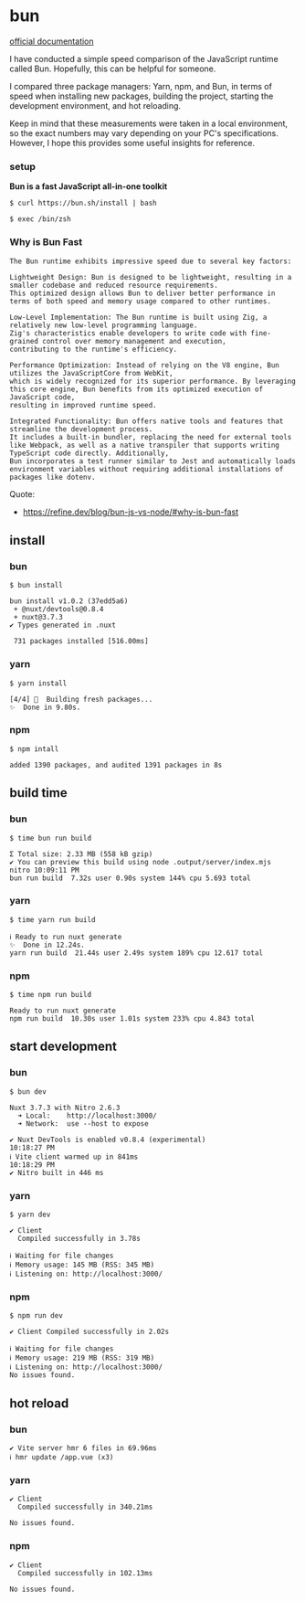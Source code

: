 # bun 
[official documentation](https://bun.sh/)

I have conducted a simple speed comparison of the JavaScript runtime called Bun. Hopefully, this can be helpful for someone. <br/>

I compared three package managers: Yarn, npm, and Bun, in terms of speed when installing new packages, building the project, starting the development environment, and hot reloading. <br/>

Keep in mind that these measurements were taken in a local environment,
so the exact numbers may vary depending on your PC's specifications. However, I hope this provides some useful insights for reference.<br/>


### setup

**Bun is a fast JavaScript all-in-one toolkit**

```console
$ curl https://bun.sh/install | bash

$ exec /bin/zsh
```


### Why is Bun Fast
``` 
The Bun runtime exhibits impressive speed due to several key factors:

Lightweight Design: Bun is designed to be lightweight, resulting in a smaller codebase and reduced resource requirements.
This optimized design allows Bun to deliver better performance in terms of both speed and memory usage compared to other runtimes.

Low-Level Implementation: The Bun runtime is built using Zig, a relatively new low-level programming language.
Zig's characteristics enable developers to write code with fine-grained control over memory management and execution,
contributing to the runtime's efficiency.

Performance Optimization: Instead of relying on the V8 engine, Bun utilizes the JavaScriptCore from WebKit,
which is widely recognized for its superior performance. By leveraging this core engine, Bun benefits from its optimized execution of JavaScript code,
resulting in improved runtime speed.

Integrated Functionality: Bun offers native tools and features that streamline the development process.
It includes a built-in bundler, replacing the need for external tools like Webpack, as well as a native transpiler that supports writing TypeScript code directly. Additionally,
Bun incorporates a test runner similar to Jest and automatically loads environment variables without requiring additional installations of packages like dotenv.
```

Quote: 
- https://refine.dev/blog/bun-js-vs-node/#why-is-bun-fast


## install
### bun

```console
$ bun install
```

```console
bun install v1.0.2 (37edd5a6)
 + @nuxt/devtools@0.8.4
 + nuxt@3.7.3
✔ Types generated in .nuxt

 731 packages installed [516.00ms]
```

### yarn
```console
$ yarn install
```

```console
[4/4] 🔨  Building fresh packages...
✨  Done in 9.80s.
```

### npm

```console
$ npm intall
```

```console
added 1390 packages, and audited 1391 packages in 8s
```


## build time

### bun

```console
$ time bun run build
```

```console
Σ Total size: 2.33 MB (558 kB gzip)
✔ You can preview this build using node .output/server/index.mjs             nitro 10:09:11 PM
bun run build  7.32s user 0.90s system 144% cpu 5.693 total
```

### yarn

```console
$ time yarn run build
```

```console
ℹ Ready to run nuxt generate
✨  Done in 12.24s.
yarn run build  21.44s user 2.49s system 189% cpu 12.617 total
```

### npm

```console
$ time npm run build
```

```console
Ready to run nuxt generate
npm run build  10.30s user 1.01s system 233% cpu 4.843 total
```

## start development

### bun

```console
$ bun dev
```

```console
Nuxt 3.7.3 with Nitro 2.6.3
  ➜ Local:    http://localhost:3000/
  ➜ Network:  use --host to expose

✔ Nuxt DevTools is enabled v0.8.4 (experimental)                                   10:18:27 PM
ℹ Vite client warmed up in 841ms                                                   10:18:29 PM
✔ Nitro built in 446 ms
```

### yarn

```console
$ yarn dev
```

```console
✔ Client
  Compiled successfully in 3.78s

ℹ Waiting for file changes
ℹ Memory usage: 145 MB (RSS: 345 MB)
ℹ Listening on: http://localhost:3000/
```

### npm

```console
$ npm run dev
```

```console
✔ Client Compiled successfully in 2.02s

ℹ Waiting for file changes
ℹ Memory usage: 219 MB (RSS: 319 MB)
ℹ Listening on: http://localhost:3000/
No issues found.
```

## hot reload

### bun

```console
✔ Vite server hmr 6 files in 69.96ms
ℹ hmr update /app.vue (x3)
```

### yarn

```console
✔ Client
  Compiled successfully in 340.21ms

No issues found.
```

### npm

```console
✔ Client
  Compiled successfully in 102.13ms

No issues found.
```
